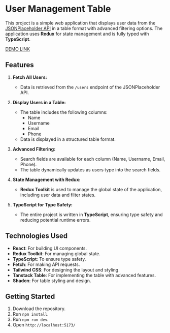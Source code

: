 # User Management Table

This project is a simple web application that displays user data from the [JSONPlaceholder API](https://jsonplaceholder.typicode.com/) in a table format with advanced filtering options. The application uses **Redux** for state management and is fully typed with **TypeScript**.

[DEMO LINK](https://users-management-table-seven.vercel.app/)

## Features

1. **Fetch All Users:**

   - Data is retrieved from the `/users` endpoint of the JSONPlaceholder API.

2. **Display Users in a Table:**

   - The table includes the following columns:
     - Name
     - Username
     - Email
     - Phone
   - Data is displayed in a structured table format.

3. **Advanced Filtering:**

   - Search fields are available for each column (Name, Username, Email, Phone).
   - The table dynamically updates as users type into the search fields.

4. **State Management with Redux:**

   - **Redux Toolkit** is used to manage the global state of the application, including user data and filter states.

5. **TypeScript for Type Safety:**

   - The entire project is written in **TypeScript**, ensuring type safety and reducing potential runtime errors.

## Technologies Used

- **React**: For building UI components.
- **Redux Toolkit**: For managing global state.
- **TypeScript**: To ensure type safety.
- **Fetch**: For making API requests.
- **Tailwind CSS**: For designing the layout and styling.
- **Tanstack Table**: For implementing the table with advanced features.
- **Shadcn**: For table styling and design.

## Getting Started

1. Download the repository.
2. Run `npm install`.
3. Run `npm run dev`.
4. Open `http://localhost:5173/`
